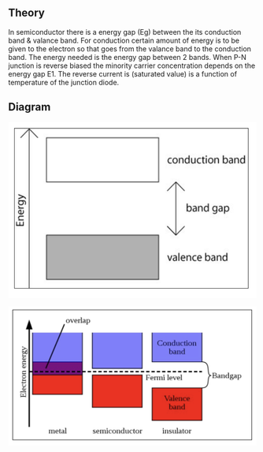 ## Theory

In semiconductor there is a energy gap (Eg) between the its conduction band & valance band. For conduction certain amount of energy is to be given to the electron so that goes from the valance band to the conduction band. The energy needed is the energy gap between 2 bands. When P-N junction is reverse biased the minority carrier concentration depends on the energy gap E1. The reverse current is (saturated value) is a function of temperature of the junction diode.


## Diagram

![diagram1](./images/diagram1.png)

![diagram2](./images/diagram2.png)

